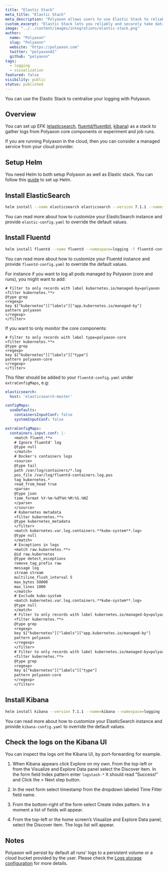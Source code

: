 ```yaml
---
title: "Elastic Stack"
meta_title: "Elastic Stack"
meta_description: "Polyaxon allows users to use Elastic Stack to reliably and securely take data from any source, in any format, and search, analyze, and visualize it in real time."
custom_excerpt: "Elastic Stack lets you reliably and securely take data from any source, in any format, and search, analyze, and visualize it in real time."
image: "../../content/images/integrations/elastic-stack.png"
author:
  name: "Polyaxon"
  slug: "Polyaxon"
  website: "https://polyaxon.com"
  twitter: "polyaxonAI"
  github: "polyaxon"
tags: 
  - logging
  - visualization
featured: false
visibility: public
status: published
---
```


You can use the Elastic Stack to centralise your logging with Polyaxon.

## Overview

You can set up EFK ([elasticsearch](https://www.elastic.co/products/elasticsearch), [fluentd/fluentbit](https://www.fluentd.org/), [kibana](https://www.elastic.co/products/kibana)) as a stack to gather logs from Polyaxon core components or experiment and job runs.

If you are running Polyaxon in the cloud, then you can consider a managed service from your cloud provider.

## Setup Helm

You need Helm to both setup Polyaxon as well as Elastic stack. You can follow this [guide](/guides/setup-helm/) to set up Helm.

## Install ElasticSearch

```bash
helm install --name elasticsearch elasticsearch --version 7.1.1 --namespace=logging  -f elastic-config.yaml --repo https://helm.elastic.co
```

You can read more about how to customize your ElasticSearch instance and provide `elastic-config.yaml` to override the default values.

## Install Fluentd

```bash
helm install fluentd --name fluentd --namespace=logging -f fluentd-config.yaml --repo https://kiwigrid.github.io
```

You can read more about how to customize your Fluentd instance and provide `fluentd-config.yaml` to override the default values.

For instance if you want to log all pods managed by Polyaxon (core and runs), you might want to add:

```
# Filter to only records with label kubernetes.io/managed-by=polyaxon
<filter kubernetes.**>
@type grep
<regexp>
key $["kubernetes"]["labels"]["app.kubernetes.io/managed-by"]
pattern polyaxon
</regexp>
</filter>
```

If you want to only monitor the core components:

```
# Filter to only records with label type=polyaxon-core
<filter kubernetes.**>
@type grep
<regexp>
key $["kubernetes"]["labels"]["type"]
pattern polyaxon-core
</regexp>
</filter>
```

This filter should be added to your `fluentd-config.yaml` under `extraConfigMaps`, e.g:

```yaml
elasticsearch:
  host: 'elasticsearch-master'

configMaps:
  useDefaults:
    containersInputConf: false
    systemInputConf: false

extraConfigMaps:
  containers.input.conf: |-
    <match fluent.**>
    # Ignore fluentd' log
    @type null
    </match>
    # Docker's containers logs
    <source>
    @type tail
    path /var/log/containers/*.log
    pos_file /var/log/fluentd-containers.log.pos
    tag kubernetes.*
    read_from_head true
    <parse>
    @type json
    time_format %Y-%m-%dT%H:%M:%S.%NZ
    </parse>
    </source>
    # Kubernetes metadata
    <filter kubernetes.**>
    @type kubernetes_metadata
    </filter>
    <match kubernetes.var.log.containers.**kube-system**.log>
    @type null
    </match>
    # Exceptions in logs
    <match raw.kubernetes.**>
    @id raw.kubernetes
    @type detect_exceptions
    remove_tag_prefix raw
    message log
    stream stream
    multiline_flush_interval 5
    max_bytes 50000
    max_lines 1000
    </match>
    # Exclude kube-system
    <match kubernetes.var.log.containers.**kube-system**.log>
    @type null
    </match>
    # Filter to only records with label kubernetes.io/managed-by=polyaxon
    <filter kubernetes.**>
    @type grep
    <regexp>
    key $["kubernetes"]["labels"]["app.kubernetes.io/managed-by"]
    pattern polyaxon
    </regexp>
    </filter>
    # Filter to only records with label kubernetes.io/managed-by=polyaxon
    <filter kubernetes.**>
    @type grep
    <regexp>
    key $["kubernetes"]["labels"]["type"]
    pattern polyaxon-core
    </regexp>
    </filter>
```

## Install Kibana

```bash
helm install kibana --version 7.1.1 --name=kibana --namespace=logging -f kibana-config.yaml  --repo https://helm.elastic.co
```

You can read more about how to customize your ElasticSearch instance and provide `kibana-config.yaml` to override the default values.


## Check the logs on the Kibana UI

You can inspect the logs ont the Kibana UI, by port-forwarding for example. 

 1. When Kibana appears click Explore on my own. 
     From the top-left or from the Visualize and Explore Data panel select the Discover item. 
     In the form field Index pattern enter `logstash-*` It should read “Success!” and Click the > Next step button. 

 2. In the next form select timestamp from the dropdown labeled Time Filter field name.
 
 3. From the bottom-right of the form select Create index pattern. In a moment a list of fields will appear. 
 
 4. From the top-left or the home screen’s Visualize and Explore Data panel, select the Discover item. The logs list will appear. 


## Notes

Polyaxon will persist by default all runs' logs to a persistent volume or a cloud bucket provided by the user. 
Please check the [Logs storage configuration](/configuration/custom-logs-storage/) for more details.
